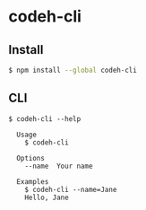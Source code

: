 # codeh-cli

## Install

```bash
$ npm install --global codeh-cli
```

## CLI

```
$ codeh-cli --help

  Usage
    $ codeh-cli

  Options
    --name  Your name

  Examples
    $ codeh-cli --name=Jane
    Hello, Jane
```
